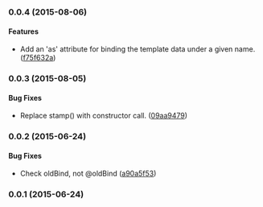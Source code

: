 <a name="0.0.4"></a>
### 0.0.4 (2015-08-06)


#### Features

* Add an 'as' attribute for binding the template data under a given name. ([f75f632a](http://github.com/grappendorf/grapp-template-ref/commit/f75f632a39280b9e39b838a81b214db65d9650b9))


<a name="0.0.3"></a>
### 0.0.3 (2015-08-05)


#### Bug Fixes

* Replace stamp() with constructor call. ([09aa9479](http://github.com/grappendorf/grapp-template-ref/commit/09aa94797e852770bc3408da8d010ebd08dc8a82))


<a name="0.0.2"></a>
### 0.0.2 (2015-06-24)


#### Bug Fixes

* Check oldBind, not @oldBind ([a90a5f53](http://github.com/grappendorf/grapp-template-ref/commit/a90a5f531aa9a52df7bb4e37e8050eeaadefcee9))


<a name="0.0.1"></a>
### 0.0.1 (2015-06-24)


